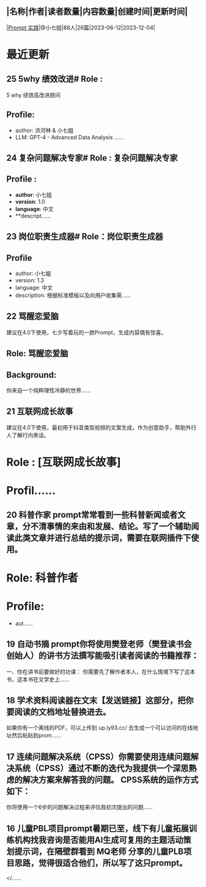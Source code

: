 |名称|作者|读者数量|内容数量|创建时间|更新时间|
---
|[Prompt 实践](https://xiaobot.net/p/Prompts?refer=0b133df9-27dc-423b-8101-639049001c13)|@小七姐|88人|26篇|2023-06-12|2023-12-04|

# 最近更新
## 25 5why 绩效改进# Role : 
5 why 绩效高改进顾问

## Profile:

- author: 洪河林 &amp; 小七姐
- LLM: GPT-4 - Advanced Data Analysis
......
## 24 复杂问题解决专家# Role : 复杂问题解决专家

## Profile :
- **author**: 小七姐
- **version**: 1.0
- **language**: 中文
- **descript......
## 23 岗位职责生成器# Role：岗位职责生成器

## Profile
- author: 小七姐
- version: 1.3
- language: 中文
- description: 根据标准模板以及向用户收集需......
## 22 骂醒恋爱脑
建议在4.0下使用，七夕写着玩的一款Prompt，生成内容偶有惊喜。

## Role: 骂醒恋爱脑

## Background:
你来自一个纯粹理性冷静的世界......
## 21 互联网成长故事

建议在4.0下使用，最初用于抖音类型视频的文案生成，作为创意助手，帮助外行人了解行内黑话。

# Role : [互联网成长故事]
# Profil......
## 20 科普作家 prompt常常看到一些科普新闻或者文章，分不清事情的来由和发展、结论。写了一个辅助阅读此类文章并进行总结的提示词，需要在联网插件下使用。
# Role: 科普作者

# Profile:
- aut......
## 19 自动书摘 prompt你将使用樊登老师（樊登读书会创始人）的讲书方法撰写能吸引读者阅读的书籍推荐：
一、你在讲书前要做好的功课：
你需要先了解作者本人，在什么情境下写了这本书，这本书在文学史上......
## 18 学术资料阅读器在文末【发送链接】这部分，把你要阅读的文档地址替换进去。
如果你有一个离线的PDF，可以上传到 up.ly93.cc/ 去生成一个可以访问的在线地址然后粘贴到prom......
## 17 连续问题解决系统（CPSS）你需要使用连续问题解决系统（CPSS）通过不断的迭代为我提供一个深思熟虑的解决方案来解答我的问题。 CPSS系统的运作方式如下：
你将使用一个6步的问题解决过程来评估我初次提出的问题......
## 16 儿童PBL项目prompt暑期已至，线下有儿童拓展训练机构找我咨询是否能用AI生成可复用的主题活动策划提示词，在隔壁群看到 MQ老师 分享的儿童PLB项目思路，觉得很适合他们，所以写了这只prompt。
</......

